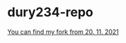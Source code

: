 # dury234-repo

[You can find my fork from 20. 11. 2021](https://github.com/dury234/git-lesson-repository.git)
